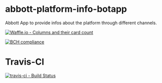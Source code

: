 # abbott-platform-info-botapp
Abbott App to provide infos about the platform through different channels.

[![Waffle.io - Columns and their card count](https://badge.waffle.io/AbbottPlatform/abbott-platform-info-botapp.svg?columns=all)](https://waffle.io/AbbottPlatform/abbott-platform-info-botapp)

[![BCH compliance](https://bettercodehub.com/edge/badge/AbbottPlatform/abbott-platform-info-botapp?branch=master)](https://bettercodehub.com/)

# Travis-CI
[![travis-ci - Build Status](https://travis-ci.org/AbbottPlatform/abbott-platform-info-botapp.svg?branch=master-ci-travis)](https://travis-ci.org/AbbottPlatform/abbott-platform-info-botapp)
